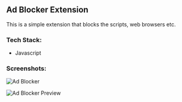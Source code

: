## Ad Blocker Extension

This is a simple extension that blocks the scripts, web browsers etc.

<h3>Tech Stack:</h3>
<ul>
   <li>Javascript</li>
</ul>

<h3>Screenshots:</h3>

![Ad Blocker](https://user-images.githubusercontent.com/72568715/161385934-5f668365-cfae-4e3a-a194-bc9e0051ff4e.PNG)

![Ad Blocker Preview](https://user-images.githubusercontent.com/72568715/161385949-75680534-97b0-45c9-b4c6-2c8b2759d209.PNG)
